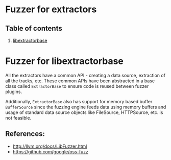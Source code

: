 # Fuzzer for extractors

## Table of contents
1. [libextractorbase](#extractorBase)

# <a name="extractorBase"></a> Fuzzer for libextractorbase
All the extractors have a common API - creating a data source, extraction
of all the tracks, etc. These common APIs have been abstracted in a base class
called `ExtractorBase` to ensure code is reused between fuzzer plugins.

Additionally, `ExtractorBase` also has support for memory based buffer
`BufferSource` since the fuzzing engine feeds data using memory buffers and
usage of standard data source objects like FileSource, HTTPSource, etc. is
not feasible.


## References:
 * http://llvm.org/docs/LibFuzzer.html
 * https://github.com/google/oss-fuzz
